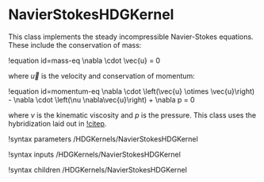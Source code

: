 # NavierStokesHDGKernel

This class implements the steady incompressible Navier-Stokes equations. These include the conservation of mass:

!equation id=mass-eq
\nabla \cdot \vec{u} = 0

where $\vec{u}$ is the velocity and conservation of momentum:

!equation id=momentum-eq
\nabla \cdot \left(\vec{u} \otimes \vec{u}\right) - \nabla \cdot \left(\nu
\nabla\vec{u}\right) + \nabla p = 0

where $\nu$ is the kinematic viscosity and $p$ is the pressure. This class uses
the hybridization laid out in [!citep](nguyen2011implicit).

!syntax parameters /HDGKernels/NavierStokesHDGKernel

!syntax inputs /HDGKernels/NavierStokesHDGKernel

!syntax children /HDGKernels/NavierStokesHDGKernel
